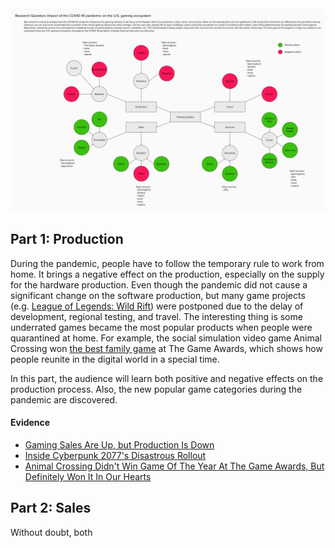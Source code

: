<img src="https://github.com/yujunmjiang/msdv-thesis/blob/main/research/project-mind-map.jpg">

## Part 1: Production

During the pandemic, people have to follow the temporary rule to work from home. It brings a negative effect on the production, especially on the supply for the hardware production. Even though the pandemic did not cause a significant change on the software production, but many game projects (e.g. [League of Legends: Wild Rift](https://www.youtube.com/watch?v=qZC_8818Ttg)) were postponed due to the delay of development, regional testing, and travel. The interesting thing is some underrated games became the most popular products when people were quarantined at home. For example, the social simulation video game Animal Crossing won [the best family game](https://thegameawards.com/nominees/best-family) at The Game Awards, which shows how people reunite in the digital world in a special time.

In this part, the audience will learn both positive and negative effects on the production process. Also, the new popular game categories during the pandemic are discovered.

#### Evidence

* [Gaming Sales Are Up, but Production Is Down](https://www.nytimes.com/2020/04/21/technology/personaltech/coronavirus-video-game-production.html)
* [Inside Cyberpunk 2077's Disastrous Rollout](https://www.bloomberg.com/news/articles/2021-01-16/cyberpunk-2077-what-caused-the-video-game-s-disastrous-rollout)
* [Animal Crossing Didn't Win Game Of The Year At The Game Awards, But Definitely Won It In Our Hearts](https://www.thegamer.com/animal-crossing-game-of-the-year/)

## Part 2: Sales

Without doubt, both 

